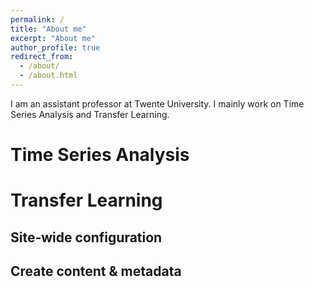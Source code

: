 ```yaml
---
permalink: /
title: "About me"
excerpt: "About me"
author_profile: true
redirect_from: 
  - /about/
  - /about.html
---
```


I am an assistant professor at Twente University. I mainly work on Time Series Analysis
and Transfer Learning.


Time Series Analysis
======



Transfer Learning
======

Site-wide configuration
------

Create content & metadata
------

